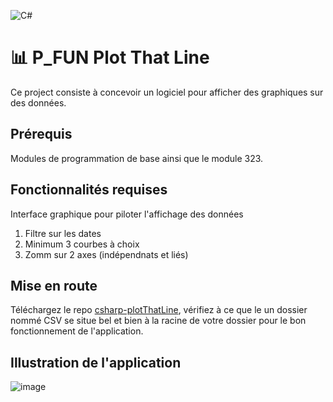 ![C#](https://img.shields.io/badge/c%23-%23239120.svg?style=for-the-badge&logo=csharp&logoColor=white)
# 📊 P_FUN Plot That Line
Ce project consiste à concevoir un logiciel pour afficher des graphiques sur des données.

## Prérequis
Modules de programmation de base ainsi que le module 323.

## Fonctionnalités requises 
Interface graphique pour piloter l'affichage des données 
1. Filtre sur les dates
2. Minimum 3 courbes à choix
3. Zomm sur 2 axes (indépendnats et liés)

## Mise en route
Téléchargez le repo [csharp-plotThatLine](https://github.com/mateja-velickovic/csharp-plotThatLine), vérifiez à ce que le un dossier nommé CSV se situe bel et bien à la racine de votre dossier pour le bon fonctionnement de l'application.

## Illustration de l'application
![image](https://github.com/user-attachments/assets/ac96ed2b-ccb8-4a1f-92f2-daf3dbb0b6af)
